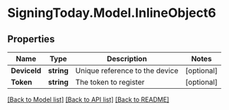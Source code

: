 
# SigningToday.Model.InlineObject6

## Properties

Name | Type | Description | Notes
------------ | ------------- | ------------- | -------------
**DeviceId** | **string** | Unique reference to the device | [optional] 
**Token** | **string** | The token to register | [optional] 

[[Back to Model list]](../README.md#documentation-for-models)
[[Back to API list]](../README.md#documentation-for-api-endpoints)
[[Back to README]](../README.md)

